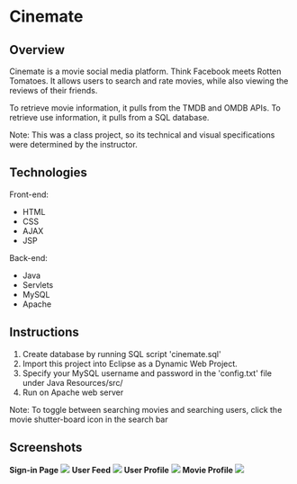 # Cinemate

## Overview
Cinemate is a movie social media platform.  Think Facebook meets Rotten Tomatoes.  It allows users to search and rate movies, while also viewing the reviews of their friends.

To retrieve movie information, it pulls from the TMDB and OMDB APIs.  To retrieve use information, it pulls from a SQL database.

Note: This was a class project, so its technical and visual specifications were determined by the instructor.

## Technologies
Front-end:
* HTML
* CSS
* AJAX
* JSP

Back-end:
* Java
* Servlets
* MySQL
* Apache

## Instructions
1. Create database by running SQL script 'cinemate.sql'
2. Import this project into Eclipse as a Dynamic Web Project.
3. Specify your MySQL username and password in the 'config.txt' file under Java Resources/src/
4. Run on Apache web server

Note: To toggle between searching movies and searching users, click the movie shutter-board icon in the search bar

## Screenshots
**Sign-in Page**
![](https://cloud.githubusercontent.com/assets/21178976/26017858/a71036cc-3720-11e7-93fd-2164b170f7c5.png)
**User Feed**
![](https://cloud.githubusercontent.com/assets/21178976/26017857/a70da074-3720-11e7-987b-4b4e354ca643.png)
**User Profile**
![](https://cloud.githubusercontent.com/assets/21178976/26017860/a72dcb60-3720-11e7-9af9-731ecf84302a.png)
**Movie Profile**
![](https://cloud.githubusercontent.com/assets/21178976/26017859/a72dbee0-3720-11e7-97fd-8026b5ad03c0.png)
